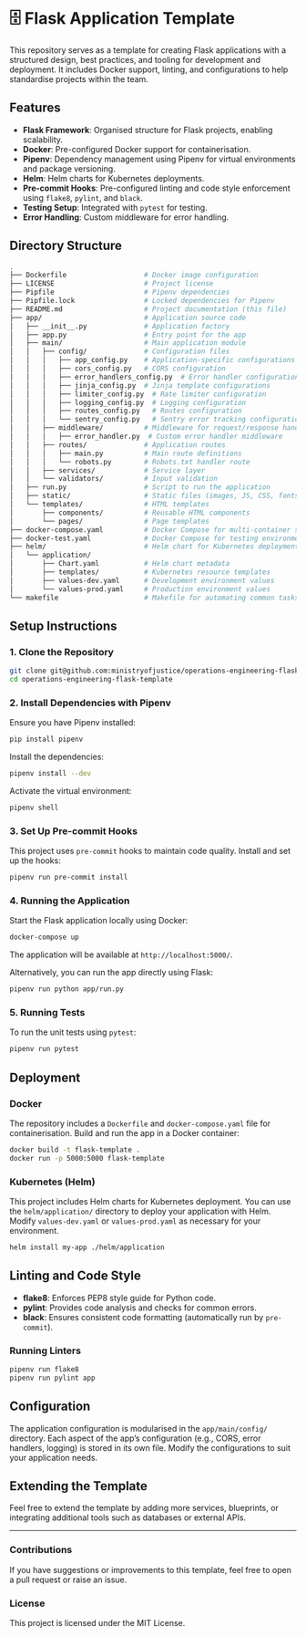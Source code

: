 # 🗄️ Flask Application Template

This repository serves as a template for creating Flask applications with a structured design, best practices, and tooling for development and deployment. It includes Docker support, linting, and configurations to help standardise projects within the team.

## Features

- **Flask Framework**: Organised structure for Flask projects, enabling scalability.
- **Docker**: Pre-configured Docker support for containerisation.
- **Pipenv**: Dependency management using Pipenv for virtual environments and package versioning.
- **Helm**: Helm charts for Kubernetes deployments.
- **Pre-commit Hooks**: Pre-configured linting and code style enforcement using `flake8`, `pylint`, and `black`.
- **Testing Setup**: Integrated with `pytest` for testing.
- **Error Handling**: Custom middleware for error handling.

## Directory Structure

```bash
.
├── Dockerfile                   # Docker image configuration
├── LICENSE                      # Project license
├── Pipfile                      # Pipenv dependencies
├── Pipfile.lock                 # Locked dependencies for Pipenv
├── README.md                    # Project documentation (this file)
├── app/                         # Application source code
│   ├── __init__.py              # Application factory
│   ├── app.py                   # Entry point for the app
│   ├── main/                    # Main application module
│   │   ├── config/              # Configuration files
│   │   │   ├── app_config.py    # Application-specific configurations
│   │   │   ├── cors_config.py   # CORS configuration
│   │   │   ├── error_handlers_config.py  # Error handler configurations
│   │   │   ├── jinja_config.py  # Jinja template configurations
│   │   │   ├── limiter_config.py  # Rate limiter configuration
│   │   │   ├── logging_config.py  # Logging configuration
│   │   │   ├── routes_config.py   # Routes configuration
│   │   │   └── sentry_config.py   # Sentry error tracking configuration
│   │   ├── middleware/          # Middleware for request/response handling
│   │   │   ├── error_handler.py  # Custom error handler middleware
│   │   ├── routes/              # Application routes
│   │   │   ├── main.py          # Main route definitions
│   │   │   └── robots.py        # Robots.txt handler route
│   │   ├── services/            # Service layer
│   │   └── validators/          # Input validation
│   ├── run.py                   # Script to run the application
│   ├── static/                  # Static files (images, JS, CSS, fonts)
│   └── templates/               # HTML templates
│       ├── components/          # Reusable HTML components
│       └── pages/               # Page templates
├── docker-compose.yaml          # Docker Compose for multi-container setups
├── docker-test.yaml             # Docker Compose for testing environment
├── helm/                        # Helm chart for Kubernetes deployment
│   └── application/             
│       ├── Chart.yaml           # Helm chart metadata
│       ├── templates/           # Kubernetes resource templates
│       ├── values-dev.yaml      # Development environment values
│       └── values-prod.yaml     # Production environment values
└── makefile                     # Makefile for automating common tasks
```

## Setup Instructions

### 1. Clone the Repository

```bash
git clone git@github.com:ministryofjustice/operations-engineering-flask-template.git
cd operations-engineering-flask-template
```

### 2. Install Dependencies with Pipenv

Ensure you have Pipenv installed:

```bash
pip install pipenv
```

Install the dependencies:

```bash
pipenv install --dev
```

Activate the virtual environment:

```bash
pipenv shell
```

### 3. Set Up Pre-commit Hooks

This project uses `pre-commit` hooks to maintain code quality. Install and set up the hooks:

```bash
pipenv run pre-commit install
```

### 4. Running the Application

Start the Flask application locally using Docker:

```bash
docker-compose up
```

The application will be available at `http://localhost:5000/`.

Alternatively, you can run the app directly using Flask:

```bash
pipenv run python app/run.py
```

### 5. Running Tests

To run the unit tests using `pytest`:

```bash
pipenv run pytest
```

## Deployment

### Docker

The repository includes a `Dockerfile` and `docker-compose.yaml` file for containerisation. Build and run the app in a Docker container:

```bash
docker build -t flask-template .
docker run -p 5000:5000 flask-template
```

### Kubernetes (Helm)

This project includes Helm charts for Kubernetes deployment. You can use the `helm/application/` directory to deploy your application with Helm. Modify `values-dev.yaml` or `values-prod.yaml` as necessary for your environment.

```bash
helm install my-app ./helm/application
```

## Linting and Code Style

- **flake8**: Enforces PEP8 style guide for Python code.
- **pylint**: Provides code analysis and checks for common errors.
- **black**: Ensures consistent code formatting (automatically run by `pre-commit`).

### Running Linters

```bash
pipenv run flake8
pipenv run pylint app
```

## Configuration

The application configuration is modularised in the `app/main/config/` directory. Each aspect of the app’s configuration (e.g., CORS, error handlers, logging) is stored in its own file. Modify the configurations to suit your application needs.

## Extending the Template

Feel free to extend the template by adding more services, blueprints, or integrating additional tools such as databases or external APIs.

---

### Contributions

If you have suggestions or improvements to this template, feel free to open a pull request or raise an issue.

### License

This project is licensed under the MIT License.
```
